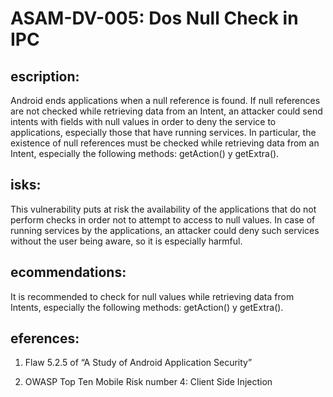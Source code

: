 
# ASAM-DV-005: Dos Null Check in IPC

## escription:
Android ends applications when a null reference is found. If null references are not checked while retrieving data from an Intent, an attacker could send intents with fields with null values in order to deny the service to applications, especially those that have running services. In particular, the existence of null references must be checked while retrieving data from an Intent, especially the following methods: getAction() y getExtra().

## isks:
This vulnerability puts at risk the availability of the applications that do not perform checks in order not to attempt to access to null values. In case of running services by the applications, an attacker could deny such services without the user being aware, so it is especially harmful.

## ecommendations:
It is recommended to check for null values while retrieving data from Intents, especially the following methods: getAction() y getExtra().

## eferences:
1. Flaw 5.2.5 of “A Study of Android Application Security”

2. OWASP Top Ten Mobile Risk number 4: Client Side Injection
